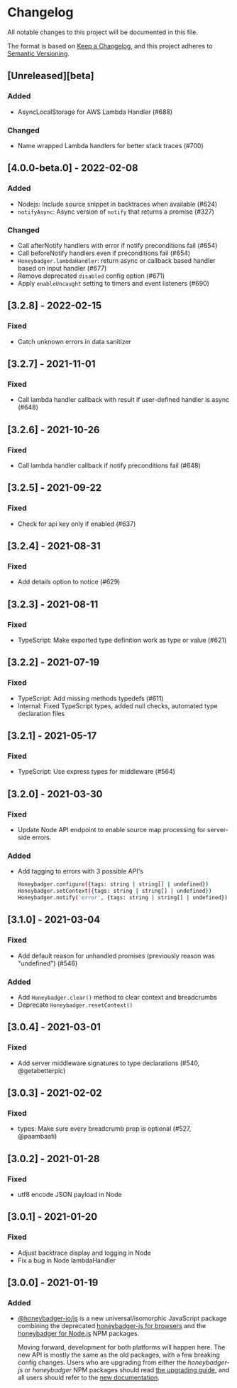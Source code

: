 # Changelog
All notable changes to this project will be documented in this file.

The format is based on [Keep a Changelog](https://keepachangelog.com/en/1.0.0/),
and this project adheres to [Semantic Versioning](https://semver.org/spec/v2.0.0.html).

## [Unreleased][beta]
### Added
- AsyncLocalStorage for AWS Lambda Handler (#688)

### Changed
- Name wrapped Lambda handlers for better stack traces (#700)

## [4.0.0-beta.0] - 2022-02-08
### Added
- Nodejs: Include source snippet in backtraces when available (#624)
- `notifyAsync`: Async version of `notify` that returns a promise (#327)

### Changed
- Call afterNotify handlers with error if notify preconditions fail (#654)
- Call beforeNotify handlers even if preconditions fail (#654)
- `Honeybadger.lambdaHandler`: return async or callback based handler based on input handler (#677)
- Remove deprecated `disabled` config option (#671)
- Apply `enableUncaught` setting to timers and event listeners (#690)

## [3.2.8] - 2022-02-15
### Fixed
- Catch unknown errors in data sanitizer

## [3.2.7] - 2021-11-01
### Fixed
- Call lambda handler callback with result if user-defined handler is async (#648) 

## [3.2.6] - 2021-10-26
### Fixed
- Call lambda handler callback if notify preconditions fail (#648)

## [3.2.5] - 2021-09-22
### Fixed
- Check for api key only if enabled (#637)

## [3.2.4] - 2021-08-31
### Fixed
- Add details option to notice (#629)

## [3.2.3] - 2021-08-11
### Fixed
- TypeScript: Make exported type definition work as type or value (#621)

## [3.2.2] - 2021-07-19
### Fixed
- TypeScript: Add missing methods typedefs (#611)
- Internal: Fixed TypeScript types, added null checks, automated type declaration files

## [3.2.1] - 2021-05-17
### Fixed
- TypeScript: Use express types for middleware (#564)

## [3.2.0] - 2021-03-30
### Fixed
- Update Node API endpoint to enable source map processing for server-side errors.

### Added
- Add tagging to errors with 3 possible API's
    ```bash
    Honeybadger.configure({tags: string | string[] | undefined})
    Honeybadger.setContext({tags: string | string[] | undefined})
    Honeybadger.notify('error', {tags: string | string[] | undefined})
    ```

## [3.1.0] - 2021-03-04
### Fixed
- Add default reason for unhandled promises (previously reason was "undefined") (#546)

### Added
- Add `Honeybadger.clear()` method to clear context and breadcrumbs
- Deprecate `Honeybadger.resetContext()`

## [3.0.4] - 2021-03-01
### Fixed
- Add server middleware signatures to type declarations (#540, @getabetterpic)

## [3.0.3] - 2021-02-02
### Fixed
- types: Make sure every breadcrumb prop is optional (#527, @paambaati)

## [3.0.2] - 2021-01-28
### Fixed
- utf8 encode JSON payload in Node

## [3.0.1] - 2021-01-20
### Fixed
- Adjust backtrace display and logging in Node
- Fix a bug in Node lambdaHandler

## [3.0.0] - 2021-01-19
### Added
- [@honeybadger-io/js](https://www.npmjs.com/package/@honeybadger-io/js) is
  a new universal/isomorphic JavaScript package combining the deprecated
  [honeybadger-js for browsers](https://www.npmjs.com/package/honeybadger-js)
  and the [honeybadger for Node.js](https://www.npmjs.com/package/honeybadger)
  NPM packages.

  Moving forward, development for both platforms will happen here. The new API
  is mostly the same as the old packages, with a few breaking config changes.
  Users who are upgrading from either the *honeybadger-js* or *honeybadger* NPM
  packages should read [the upgrading
  guide](https://docs.honeybadger.io/lib/javascript/support/upgrading-to-v3.html),
  and all users should refer to the [new
  documentation](https://docs.honeybadger.io/lib/javascript/index.html).
